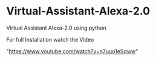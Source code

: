 # Virtual-Assistant-Alexa-2.0
Virtual Assistant Alexa-2.0 using python

For full Installation watch the Video 

"https://www.youtube.com/watch?v=n7uuo1eSqww"
